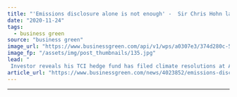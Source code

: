 ```yaml
---
title: "'Emissions disclosure alone is not enough' -  Sir Chris Hohn launches investor campaign for AGM climate votes"
date: "2020-11-24"
tags: 
  - business green
source: "business green"
image_url: "https://www.businessgreen.com/api/v1/wps/a0307e3/374d280c-50ec-47e8-a1eb-2b82e6ef4509/6/andreas-felske-oQEdDIMEIlc-unsplash-185x114.jpg"
image_fp: "/assets/img/post_thumbnails/135.jpg"
lead: "
 Investor reveals his TCI hedge fund has filed climate resolutions at Alphabet, S&P, and Moody's as he launched campaign to force hundreds more companies to give shareholders annual climate vote ..."
article_url: "https://www.businessgreen.com/news/4023852/emissions-disclosure-sir-chris-hohn-launches-investor-campaign-agm-climate-votes"
---
```


---
